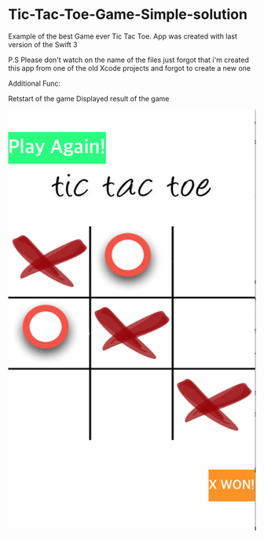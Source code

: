 # Tic-Tac-Toe-Game-Simple-solution

Example of the best Game ever Tic Tac Toe. App was created with last version of the Swift 3

P.S Please don't watch on the name of the files just forgot that i'm created this app from one of the old Xcode projects and forgot to create a new one 

Additional Func:

Retstart of the game
Displayed result of the game 


![Screenshot](preview.png)

